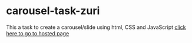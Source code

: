 # carousel-task-zuri
This a task to create a carousel/slide  using html, CSS and JavaScript
[click here to go to hosted page](https://edemessang.github.io/carousel-task-zuri)
